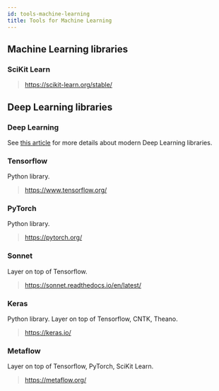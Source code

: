 ```yaml
---
id: tools-machine-learning
title: Tools for Machine Learning
---
```


## Machine Learning libraries

### SciKit Learn

> https://scikit-learn.org/stable/

## Deep Learning libraries

### Deep Learning

See [this article](https://towardsdatascience.com/top-10-best-deep-learning-frameworks-in-2019-5ccb90ea6de) for more details about modern Deep Learning libraries.

### Tensorflow

Python library.

> https://www.tensorflow.org/

### PyTorch

Python library.

> https://pytorch.org/

### Sonnet 

Layer on top of Tensorflow.

> https://sonnet.readthedocs.io/en/latest/

### Keras

Python library. Layer on top of Tensorflow, CNTK, Theano.

> https://keras.io/

### Metaflow

Layer on top of Tensorflow, PyTorch, SciKit Learn.

> https://metaflow.org/
